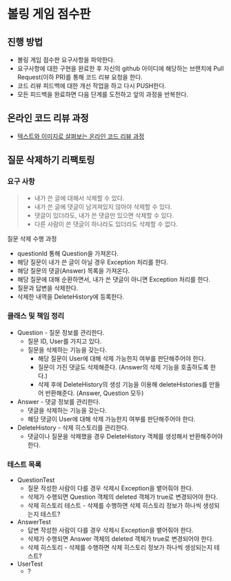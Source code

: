 # 볼링 게임 점수판
## 진행 방법
* 볼링 게임 점수판 요구사항을 파악한다.
* 요구사항에 대한 구현을 완료한 후 자신의 github 아이디에 해당하는 브랜치에 Pull Request(이하 PR)를 통해 코드 리뷰 요청을 한다.
* 코드 리뷰 피드백에 대한 개선 작업을 하고 다시 PUSH한다.
* 모든 피드백을 완료하면 다음 단계를 도전하고 앞의 과정을 반복한다.

## 온라인 코드 리뷰 과정
* [텍스트와 이미지로 살펴보는 온라인 코드 리뷰 과정](https://github.com/next-step/nextstep-docs/tree/master/codereview)

## 질문 삭제하기 리팩토링  

### 요구 사항  
> * 내가 쓴 글에 대해서 삭제할 수 있다.  
> * 내가 쓴 글에 댓글이 남겨져있지 않아야 삭제할 수 있다.  
> * 댓글이 있더라도, 내가 쓴 댓글만 있으면 삭제할 수 있다.  
> * 다른 사람이 쓴 댓글이 하나라도 있더라도 삭제할 수 없다.  

질문 삭제 수행 과정  
- questionId 통해 Question을 가져온다.  
- 해당 질문이 내가 쓴 글이 아닐 경우 Exception 처리를 한다.  
- 해당 질문의 댓글(Answer) 목록을 가져온다.  
- 해당 질문에 대해 순환하면서, 내가 쓴 댓글이 아니면 Exception 처리를 한다.  
- 질문과 답변을 삭제한다.
- 삭제한 내역을 DeleteHistory에 등록한다.  

### 클래스 및 책임 정리  

* Question - 질문 정보를 관리한다.    
    * 질문 ID, User를 가지고 있다.  
    * 질문을 삭제하는 기능을 갖는다. 
        * 해당 질문이 User에 대해 삭제 가능한지 여부를 판단해주어야 한다.  
        * 질문이 가진 댓글도 삭제해준다. (Answer의 삭제 기능을 호출하도록 한다.) 
        * 삭제 후에 DeleteHistory의 생성 기능을 이용해 deleteHistories를 만들어 반환해준다. (Answer, Question 모두)  
* Answer  - 댓글 정보를 관리한다.  
    * 댓글을 삭제하는 기능을 갖는다. 
    * 해당 댓글이 User에 대해 삭제 가능한지 여부를 판단해주어야 한다.
* DeleteHistory - 삭제 히스토리를 관리한다.  
    * 댓글이나 질문을 삭제했을 경우 DeleteHistory 객체를 생성해서 반환해주어야 한다.  

### 테스트 목록  

* QuestionTest 
    * 질문 작성한 사람이 다를 경우 삭제시 Exception을 뱉어줘야 한다.  
    * 삭제가 수행되면 Question 객체의 deleted 객체가 true로 변경되어야 한다.  
    * 삭제 히스토리 테스트 - 삭제를 수행하면 삭제 히스토리 정보가 하나씩 생성되는지 테스트?
* AnswerTest 
    * 답변 작성한 사람이 다를 경우 삭제시 Exception을 뱉어줘야 한다.   
    * 삭제가 수행되면 Answer 객체의 deleted 객체가 true로 변경되어야 한다.  
    * 삭제 히스토리 - 삭제를 수행하면 삭제 히스토리 정보가 하나씩 생성되는지 테스트?
* UserTest  
    * ? 
